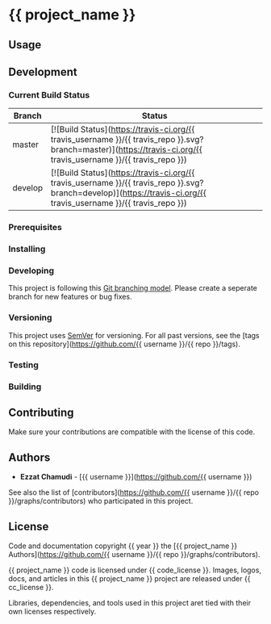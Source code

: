 # {{ project_name }}

<!-- pills -->
<!-- logo -->
<!-- description -->
<!-- screenshots -->

## Usage

<!-- how to use this project (as end user) -->

## Development


### Current Build Status

| Branch | Status |
| - | - |
| master | [![Build Status](https://travis-ci.org/{{ travis_username }}/{{ travis_repo }}.svg?branch=master)](https://travis-ci.org/{{ travis_username }}/{{ travis_repo }}) |
| develop | [![Build Status](https://travis-ci.org/{{ travis_username }}/{{ travis_repo }}.svg?branch=develop)](https://travis-ci.org/{{ travis_username }}/{{ travis_repo }}) |

### Prerequisites

### Installing

### Developing

This project is following this [Git branching model](https://nvie.com/files/Git-branching-model.pdf). Please create a seperate branch for new features or bug fixes. 

### Versioning

This project uses [SemVer](http://semver.org/) for versioning. For all past versions, see the [tags on this repository](https://github.com/{{ username }}/{{ repo }}/tags). 

### Testing

### Building

## Contributing

Make sure your contributions are compatible with the license of this code.

## Authors

* **Ezzat Chamudi** - [{{ username }}](https://github.com/{{ username }})

See also the list of [contributors](https://github.com/{{ username }}/{{ repo }}/graphs/contributors) who participated in this project.

## License

Code and documentation copyright {{ year }} the [{{ project_name }} Authors](https://github.com/{{ username }}/{{ repo }}/graphs/contributors). 

{{ project_name }} code is licensed under {{ code_license }}. Images, logos, docs, and articles in this {{ project_name }} project are released under {{ cc_license }}.

Libraries, dependencies, and tools used in this project aret tied with their own licenses respectively.


<!--
Licenses list
[AGPL-3.0](https://www.gnu.org/licenses/agpl-3.0.en.html)

[MPL-2.0](https://www.mozilla.org/en-US/MPL/2.0/)
https://www.mozilla.org/media/MPL/2.0/index.815ca599c9df.txt

[Apache-2.0](https://www.apache.org/licenses/LICENSE-2.0)
https://www.apache.org/licenses/LICENSE-2.0.txt

[CC-BY-4.0](https://creativecommons.org/licenses/by/4.0/legalcode)
https://creativecommons.org/licenses/by/4.0/legalcode.txt

[CC-BY-SA-4.0](https://creativecommons.org/licenses/by-sa/4.0/legalcode)
https://creativecommons.org/licenses/by-sa/4.0/legalcode.txt

[CC-BY-NC-SA-4.0](https://creativecommons.org/licenses/by-nc-sa/4.0/legalcode)
https://creativecommons.org/licenses/by-nc-sa/4.0/legalcode.txt

-->
